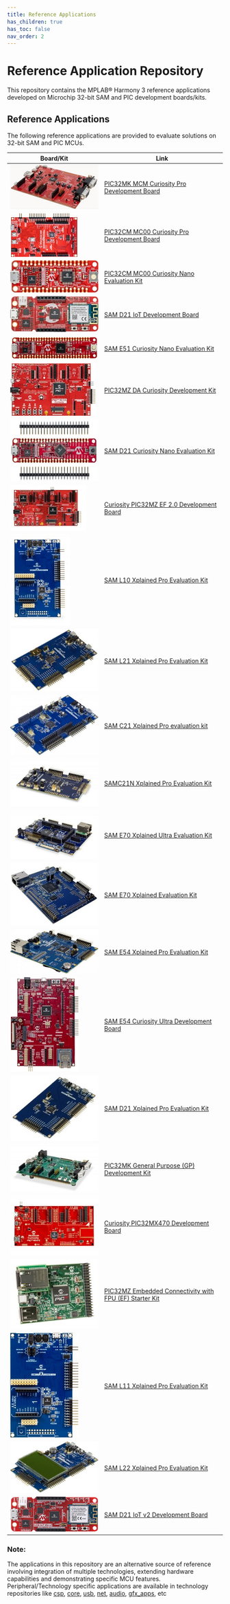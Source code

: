 ```yaml
---
title: Reference Applications
has_children: true
has_toc: false
nav_order: 2
---
```

# Reference Application Repository

This repository contains the MPLAB® Harmony 3 reference applications developed on Microchip 32-bit SAM and PIC development boards/kits.   

## Reference Applications

The following reference applications are provided to evaluate solutions on 32-bit SAM and PIC MCUs.

| Board/Kit | Link |
| ---   | --- |
| <img src = "./pic32mk_mcm_curiosity_pro/image.jpg"> | [PIC32MK MCM Curiosity Pro Development Board](./pic32mk_mcm_curiosity_pro/readme.md) |
|  <img src = "./pic32cm_mc00_curiosity_pro/image.jpg">  | [PIC32CM MC00 Curiosity Pro Development Board](./pic32cm_mc00_curiosity_pro/readme.md) |
|  <img src = "./pic32cm_mc00_cnano/image.jpg">  | [PIC32CM MC00 Curiosity Nano Evaluation Kit](./pic32cm_mc00_cnano/readme.md) |
|  <img src = "./sam_d21_iot/image.jpg">  | [SAM D21 IoT Development Board](./sam_d21_iot/readme.md) |
|  <img src = "./sam_e51_cnano/image.jpg">  | [SAM E51 Curiosity Nano Evaluation Kit](./sam_e51_cnano/readme.md) |
|  <img src = "./pic32mz_da_curiosity/image.jpg">  | [PIC32MZ DA Curiosity Development Kit](./pic32mz_da_curiosity/readme.md) |
|  <img src = "./sam_d21_cnano/image.jpg">  | [SAM D21 Curiosity Nano Evaluation Kit](./sam_d21_cnano/readme.md) |
|  <img src = "./pic32mz_ef_curiosity_v2/image.jpg">  | [Curiosity PIC32MZ EF 2.0 Development Board](./pic32mz_ef_curiosity_v2/readme.md) |
|  <img src = "./sam_l10_xpro/image.jpg">  | [SAM L10 Xplained Pro Evaluation Kit](./sam_l10_xpro/readme.md) |
|  <img src = "./sam_l21_xpro/image.jpg">  | [SAM L21 Xplained Pro Evaluation Kit](./sam_l21_xpro/readme.md) |
|  <img src = "./sam_c21_xpro/image.jpg">  | [SAM C21 Xplained Pro evaluation kit](./sam_c21_xpro/readme.md) |
|  <img src = "./sam_c21n_xpro/image.jpg">  | [SAMC21N Xplained Pro Evaluation Kit](./sam_c21n_xpro/readme.md) |
|  <img src = "./sam_e70_xult/image.jpg">  | [SAM E70 Xplained Ultra Evaluation Kit](./sam_e70_xult/readme.md) |
|  <img src = "./sam_e70_xpld/image.jpg">  | [SAM E70 Xplained Evaluation Kit](./sam_e70_xpld/readme.md) |
|  <img src = "./sam_e54_xpro/image.jpg">  | [SAM E54 Xplained Pro Evaluation Kit](./sam_e54_xpro/readme.md) |
|  <img src = "./sam_e54_cult/image.jpg">  | [SAM E54 Curiosity Ultra Development Board](./sam_e54_cult/readme.md) |
|  <img src = "./sam_d21_xpro/image.jpg">  | [SAM D21 Xplained Pro Evaluation Kit](./sam_d21_xpro/readme.md) |
|  <img src = "./pic32mk_gp_db/image.jpg">  | [PIC32MK General Purpose (GP) Development Kit](./pic32mk_gp_db/readme.md) |
|  <img src = "./pic32mx470_curiosity/image.jpg">  | [Curiosity PIC32MX470 Development Board](./pic32mx470_curiosity/readme.md) |
|  <img src = "./pic32mz_ef_sk/image.jpg">  | [PIC32MZ Embedded Connectivity with FPU (EF) Starter Kit](./pic32mz_ef_sk/readme.md) |
|  <img src = "./sam_l11_xpro/image.jpg">  | [SAM L11 Xplained Pro Evaluation Kit](./sam_l11_xpro/readme.md) |
|  <img src = "./sam_l22_xpro/image.jpg">  | [SAM L22 Xplained Pro Evaluation Kit](./sam_l22_xpro/readme.md) |
|  <img src = "./sam_d21_iot_v2/image.jpg">  | [SAM D21 IoT v2 Development Board](./sam_d21_iot_v2/readme.md) |

### **Note:**
The applications in this repository are an alternative source of reference involving integration of multiple technologies, extending hardware capabilities and demonstrating specific MCU features.
Peripheral/Technology specific applications are available in technology repositories like [csp](https://github.com/Microchip-MPLAB-Harmony/csp), [core](https://github.com/Microchip-MPLAB-Harmony/core), [usb](https://github.com/Microchip-MPLAB-Harmony/usb), [net](https://github.com/Microchip-MPLAB-Harmony/net), [audio](https://github.com/Microchip-MPLAB-Harmony/audio), [gfx_apps](https://github.com/Microchip-MPLAB-Harmony/gfx_apps), etc
